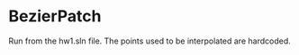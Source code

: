 BezierPatch
===========
Run from the hw1.sln file.
The points used to be interpolated are hardcoded.
